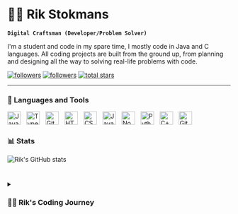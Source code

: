 # 🏄‍♂️ Rik Stokmans

**`Digital Craftsman (Developer/Problem Solver)`**

I'm a student and code in my spare time, I mostly code in Java and C languages. All coding projects are built from the ground up, from planning and designing all the way to solving real-life problems with code. 

   <p align="left">
      <a href="https://github.com/Rik-Stokmans?tab=followers">
         <img alt="followers" title="Follow me on Github" src="https://custom-icon-badges.demolab.com/github/followers/Rik-Stokmans?color=000000&labelColor=1155ba&style=for-the-badge&logo=person-add&label=Follow&logoColor=white"/></a>
      <a href="https://github.com/Rik-Stokmans?tab=followers">
         <img alt="followers" title="Follow me on Github" src="https://custom-icon-badges.demolab.com/github/followers/Rik-Stokmans?color=236ad3&labelColor=1155ba&style=for-the-badge&logo=person-add&label=Follow&logoColor=white"/></a>
      <a href="https://github.com/Rik-Stokmans?tab=repositories&sort=stargazers">
         <img alt="total stars" title="Total stars on GitHub" src="https://custom-icon-badges.demolab.com/github/stars/Rik-Stokmans?color=55960c&style=for-the-badge&labelColor=488207&logo=star"/></a>
   </p>

---

### 🧰 Languages and Tools

<img align="left" alt="Java" width="30px" style="padding-right:10px;" src="https://cdn.jsdelivr.net/gh/devicons/devicon/icons/java/java-original.svg"/>
<img align="left" alt="TypeScript" width="30px" style="padding-right:10px;" src="https://cdn.jsdelivr.net/gh/devicons/devicon/icons/typescript/typescript-plain.svg" />
<img align="left" alt="Git" width="30px" style="padding-right:10px;" src="https://cdn.jsdelivr.net/gh/devicons/devicon/icons/git/git-original.svg" />
<img align="left" alt="HTML" width="30px" style="padding-right:10px;" src="https://cdn.jsdelivr.net/gh/devicons/devicon/icons/html5/html5-plain.svg" />
<img align="left" alt="CSS" width="30px" style="padding-right:10px;" src="https://cdn.jsdelivr.net/gh/devicons/devicon/icons/css3/css3-plain.svg" />
<img align="left" alt="JavaScript" width="30px" style="padding-right:10px;" src="https://cdn.jsdelivr.net/gh/devicons/devicon/icons/javascript/javascript-plain.svg" />
<img align="left" alt="NodeJS" width="30px" style="padding-right:10px;" src="https://cdn.jsdelivr.net/gh/devicons/devicon/icons/nodejs/nodejs-original.svg" />
<img align="left" alt="Python" width="30px" style="padding-right:10px;" src="https://cdn.jsdelivr.net/gh/devicons/devicon/icons/python/python-plain.svg" />
<img align="left" alt="C++" width="30px" style="padding-right:10px;" src="https://cdn.jsdelivr.net/gh/devicons/devicon/icons/cplusplus/cplusplus-line.svg" />
<img align="left" alt="GitHub" width="30px" style="padding-right:10px;" src="https://cdn.jsdelivr.net/gh/devicons/devicon/icons/github/github-original.svg" />
<br />

#

### 📊 Stats

![Rik's GitHub stats](https://github-readme-stats.vercel.app/api?username=Rik-Stokmans&show_icons=true&theme=gruvbox)

<!-- ![GitHub Streak](https://streak-stats.demolab.com?user=Rik-Stokmans&theme=gruvbox&border_radius=4.5) -->

#

<details>
 <summary><h3>👨‍💻 Rik's Coding Journey</h3></summary>
   Work in progress
